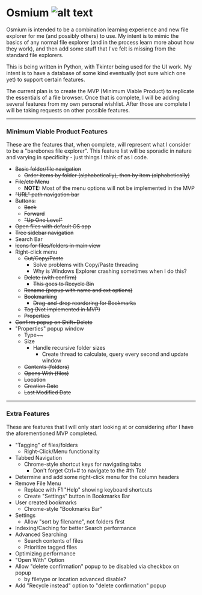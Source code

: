 # Osmium ![alt text](https://github.com/bussierem/Osmium/blob/master/icons/osmium.ico "Osmium Logo")

Osmium is intended to be a combination learning experience and new file explorer for me (and possibly others) to use.  My intent is to mimic the basics of any normal file explorer (and in the process learn more about how they work), and then add some stuff that I've felt is missing from the standard file explorers.

This is being written in Python, with Tkinter being used for the UI work.  My intent is to have a database of some kind eventually (not sure which one yet) to support certain features.

The current plan is to create the MVP (Minimum Viable Product) to replicate the essentials of a file browser.  Once that is complete, I will be adding several features from my own personal wishlist.  After those are complete I will be taking requests on other possible features.

---

### Minimum Viable Product Features
These are the features that, when complete, will represent what I consider to be a "barebones file explorer".  This feature list will be sporadic in nature and varying in specificity - just things I think of as I code.
  - ~~Basic folder/file navigation~~
    - ~~Order items by folder (alphabetically), then by item (alphabetically)~~
  - ~~File/etc Menu~~
    - **NOTE:** Most of the menu options will not be implemented in the MVP
  - ~~"URL" path navigation bar~~
  - ~~Buttons:~~
    - ~~Back~~
    - ~~Forward~~
    - ~~"Up One Level"~~
  - ~~Open files with default OS app~~
  - ~~Tree sidebar navigation~~
  - Search Bar
  - ~~Icons for files/folders in main view~~
  - Right-click menu
    - ~~Cut/Copy/Paste~~
        - Solve problems with Copy/Paste threading
        - Why is Windows Explorer crashing sometimes when I do this?
    - ~~Delete (with confirm)~~
        - ~~This goes to Recycle Bin~~
    - ~~Rename (popup with name and ext options)~~
    - ~~Bookmarking~~
        - ~~Drag-and-drop reordering for Bookmarks~~
    - ~~Tag (Not implemented in MVP)~~
    - ~~Properties~~
  - ~~Confirm popup on Shift+Delete~~
  - "Properties" popup window
    - Type~~
    - Size
        - Handle recursive folder sizes
            - Create thread to calculate, query every second and update window
    - ~~Contents (folders)~~
    - ~~Opens With (files)~~
    - ~~Location~~
    - ~~Creation Date~~
    - ~~Last Modified Date~~

---

### Extra Features
These are features that I will only start looking at or considering after I have the aforementioned MVP completed.
  - "Tagging" of files/folders
    - Right-Click/Menu functionality
  - Tabbed Navigation
    - Chrome-style shortcut keys for navigating tabs
        - Don't forget Ctrl+# to navigate to the #th Tab!
  - Determine and add some right-click menu for the column headers
  - Remove File Menu
    - Replace with F1 "Help" showing keyboard shortcuts
    - Create "Settings" button in Bookmarks Bar
  - User created bookmarks
    - Chrome-style "Bookmarks Bar"
  - Settings
    - Allow "sort by filename", not folders first
  - Indexing/Caching for better Search performance
  - Advanced Searching
    - Search contents of files
    - Prioritize tagged files
  - Optimizing performance
  - "Open With" Option
  - Allow "delete confirmation" popup to be disabled via checkbox on popup
    - by filetype or location advanced disable?
  - Add "Recycle instead" option to "delete confirmation" popup
